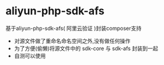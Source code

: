 # aliyun-php-sdk-afs
基于aliyun-php-sdk-afs( 阿里云验证 )封装composer支持

* 对源文件做了重命名命名空间之外,没有做任何操作
* 为了方便(偷懒)将源文件中的 sdk-core 与 sdk-afs 封装到一起
* 自测可以使用
